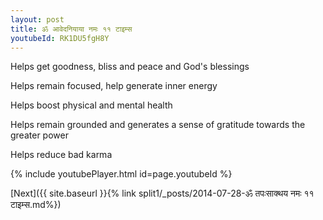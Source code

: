 ```yaml
---
layout: post
title: ॐ आवेदनियाया नमः ११ टाइम्स
youtubeId: RK1DU5fgH8Y
---
```

 
 
Helps get goodness, bliss and peace and God's blessings
 
Helps remain focused, help generate inner energy 
 
Helps boost physical and mental health 
 
Helps remain grounded and generates a sense of gratitude towards the greater power 
 
Helps reduce bad karma
 
 
 
 


{% include youtubePlayer.html id=page.youtubeId %}
 
[Next]({{ site.baseurl }}{% link  split1/_posts/2014-07-28-ॐ तपःसाक्थय नमः ११ टाइम्स.md%})
 

